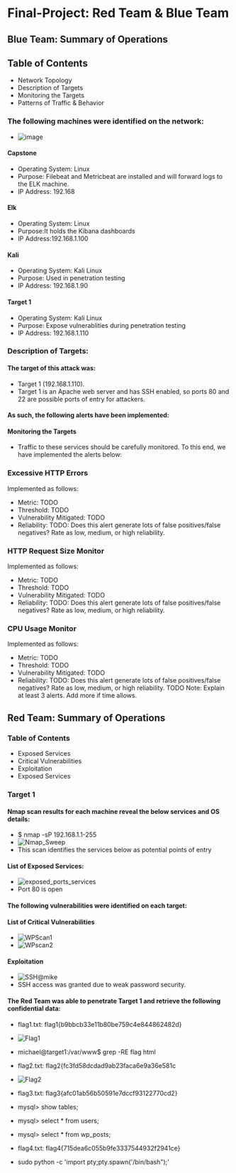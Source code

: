 # Final-Project: Red Team & Blue Team

## Blue Team: Summary of Operations

## Table of Contents
- Network Topology
- Description of Targets
- Monitoring the Targets
- Patterns of Traffic & Behavior

### The following machines were identified on the network:
- ![image](https://user-images.githubusercontent.com/79546857/129990800-50515072-34be-4217-82a1-46c301f08655.png)

#### Capstone
- Operating System: Linux
- Purpose: Filebeat and Metricbeat are installed and will forward logs to the ELK machine. 
- IP Address: 192.168    

#### Elk 
- Operating System: Linux
- Purpose:It holds the Kibana dashboards
- IP Address:192.168.1.100

#### Kali
- Operating System: Kali Linux
- Purpose: Used in penetration testing
- IP Address: 192.168.1.90

#### Target 1
- Operating System: Kali Linux
- Purpose: Expose vulnerablities during penetration testing
- IP Address: 192.168.1.110


### Description of Targets:

#### The target of this attack was: 
- Target 1 (192.168.1.110).
- Target 1 is an Apache web server and has SSH enabled, so ports 80 and 22 are possible ports of entry for attackers.
#### As such, the following alerts have been implemented:

#### Monitoring the Targets
- Traffic to these services should be carefully monitored. To this end, we have implemented the alerts below:

### Excessive HTTP Errors 
Implemented as follows:

- Metric: TODO
- Threshold: TODO
- Vulnerability Mitigated: TODO
- Reliability: TODO: Does this alert generate lots of false positives/false negatives? Rate as low, medium, or high reliability.

### HTTP Request Size Monitor
Implemented as follows:

- Metric: TODO
- Threshold: TODO
- Vulnerability Mitigated: TODO
- Reliability: TODO: Does this alert generate lots of false positives/false negatives? Rate as low, medium, or high reliability.

### CPU Usage Monitor
Implemented as follows:

- Metric: TODO
- Threshold: TODO
- Vulnerability Mitigated: TODO
- Reliability: TODO: Does this alert generate lots of false positives/false negatives? Rate as low, medium, or high reliability.
TODO Note: Explain at least 3 alerts. Add more if time allows.

## Red Team: Summary of Operations

### Table of Contents
- Exposed Services
- Critical Vulnerabilities
- Exploitation
- Exposed Services

### Target 1
#### Nmap scan results for each machine reveal the below services and OS details:
- $ nmap -sP 192.168.1.1-255
- ![Nmap_Sweep](https://user-images.githubusercontent.com/79546857/129990470-4f30b006-3ff5-4561-8b7e-1800fe0a74aa.JPG)
- This scan identifies the services below as potential points of entry

#### List of Exposed Services:
- ![exposed_ports_services](https://user-images.githubusercontent.com/79546857/129991072-c9bf61f0-c040-4f35-b55d-fb9317a765ca.JPG)
- Port 80 is open 

#### The following vulnerabilities were identified on each target:


#### List of Critical Vulnerabilities
- ![WPScan1](https://user-images.githubusercontent.com/79546857/129991959-81851384-99f4-41eb-bbd9-4e1c0945c287.JPG)
- ![WPscan2](https://user-images.githubusercontent.com/79546857/129991980-523aac90-5f04-40de-9df7-bd7880ee9301.JPG)

#### Exploitation
- ![SSH@mike](https://user-images.githubusercontent.com/79546857/129992040-312767fb-d0b7-496f-a43a-41884f61cfd1.JPG)
- SSH access was granted due to weak password security. 

#### The Red Team was able to penetrate Target 1 and retrieve the following confidential data:

- flag1.txt: flag1{b9bbcb33e11b80be759c4e844862482d}
- ![Flag1](https://user-images.githubusercontent.com/79546857/129992218-82f6f52f-239c-46d0-8db6-37b0a57efdf7.JPG)
- michael@target1:/var/www$ grep -RE flag html

- flag2.txt: flag2{fc3fd58dcdad9ab23faca6e9a36e581c
- ![Flag2](https://user-images.githubusercontent.com/79546857/129992231-2f215c98-1a2d-40f8-ade9-71aff735515f.JPG)

- flag3.txt: flag3{afc01ab56b50591e7dccf93122770cd2}
- mysql> show tables;
- mysql> select * from users;
- mysql> select * from wp_posts;

- flag4.txt: flag4{715dea6c055b9fe3337544932f2941ce}
- sudo python -c 'import pty;pty.spawn('/bin/bash");'
